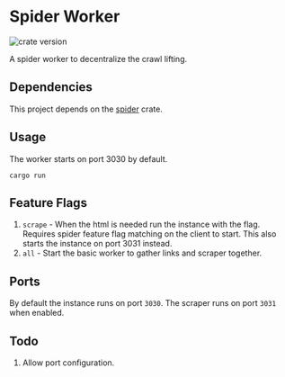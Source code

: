 # Spider Worker

![crate version](https://img.shields.io/crates/v/spider.svg)

A spider worker to decentralize the crawl lifting.

## Dependencies

This project depends on the [spider](../spider/) crate.

## Usage

The worker starts on port 3030 by default. 

`cargo run`

## Feature Flags

1. `scrape` - When the html is needed run the instance with the flag. Requires spider feature flag matching on the client to start. This also starts the instance on port 3031 instead.
1. `all` - Start the basic worker to gather links and scraper together.

## Ports

By default the instance runs on port `3030`.
The scraper runs on port `3031` when enabled.

## Todo

1. Allow port configuration.